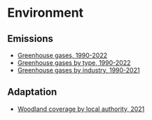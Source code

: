 # Environment

## Emissions

- [Greenhouse gases, 1990-2022](https://rcatlord.github.io/environment/emissions/greenhouse-gases)
- [Greenhouse gases by type, 1990-2022](https://rcatlord.github.io/environment/emissions/greenhouse-gases-by-type)
- [Greenhouse gases by industry, 1990-2021](https://rcatlord.github.io/environment/emissions/greenhouse-gases-by-industry)

## Adaptation

- [Woodland coverage by local authority, 2021](https://rcatlord.github.io/environment/adaptation/woodland_coverage/)
